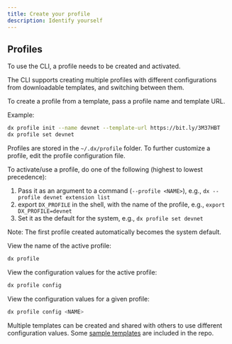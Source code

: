 ```yaml
---
title: Create your profile
description: Identify yourself
---
```


## Profiles

To use the CLI, a profile needs to be created and activated.

The CLI supports creating multiple profiles with different configurations from downloadable templates, and switching between them.

To create a profile from a template, pass a profile name and template URL.

Example:

```bash
dx profile init --name devnet --template-url https://bit.ly/3M37HBT
dx profile set devnet
```

Profiles are stored in the `~/.dx/profile` folder. To further customize a profile, edit the profile configuration file.

To activate/use a profile, do one of the following (highest to lowest precedence):

1. Pass it as an argument to a command (`--profile <NAME>`), e.g., `dx --profile devnet extension list`
2. export `DX_PROFILE` in the shell, with the name of the profile, e.g., `export DX_PROFILE=devnet`
3. Set it as the default for the system, e.g., `dx profile set devnet`

Note: The first profile created automatically becomes the system default.

View the name of the active profile:

```bash
dx profile
```

View the configuration values for the active profile:

```bash
dx profile config
```

View the configuration values for a given profile:

```bash
dx profile config <NAME>
```

Multiple templates can be created and shared with others to use different configuration values. Some [sample templates](https://github.com/dxos/cli/tree/main/packages/cli/profiles) are included in the repo.
